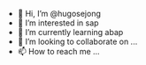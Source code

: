 - 👋 Hi, I’m @hugosejong
- 👀 I’m interested in sap
- 🌱 I’m currently learning abap
- 💞️ I’m looking to collaborate on ...
- 📫 How to reach me ...

<!---
hugosejong/hugosejong is a ✨ special ✨ repository because its `README.md` (this file) appears on your GitHub profile.
You can click the Preview link to take a look at your changes.
--->
